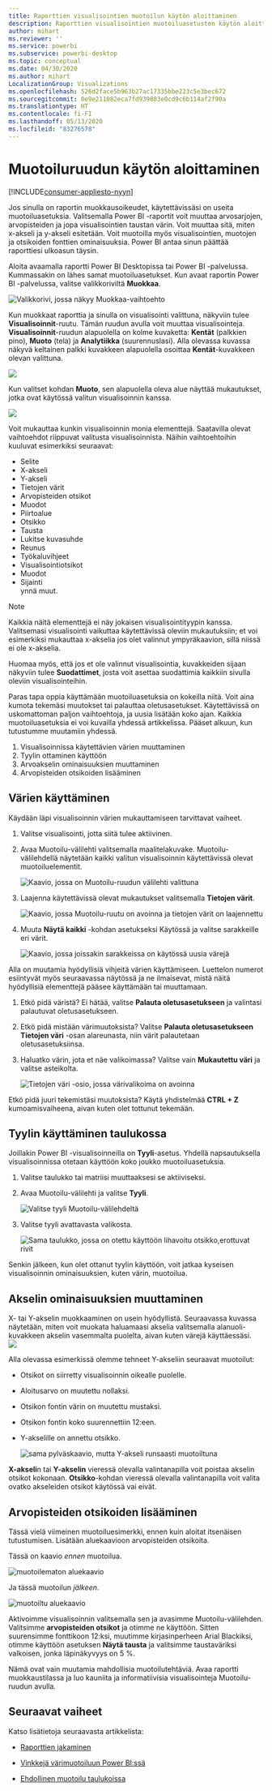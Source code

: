 ```yaml
---
title: Raporttien visualisointien muotoilun käytön aloittaminen
description: Raporttien visualisointien muotoiluasetusten käytön aloittaminen
author: mihart
ms.reviewer: ''
ms.service: powerbi
ms.subservice: powerbi-desktop
ms.topic: conceptual
ms.date: 04/30/2020
ms.author: mihart
LocalizationGroup: Visualizations
ms.openlocfilehash: 526d2face5b963b27ac17335bbe223c5e3bec672
ms.sourcegitcommit: 0e9e211082eca7fd939803e0cd9c6b114af2f90a
ms.translationtype: HT
ms.contentlocale: fi-FI
ms.lasthandoff: 05/13/2020
ms.locfileid: "83276578"
---
```

# <a name="getting-started-with-the-formatting-pane"></a>Muotoiluruudun käytön aloittaminen

[!INCLUDE[consumer-appliesto-nyyn](../includes/consumer-appliesto-nyyn.md)]    

Jos sinulla on raportin muokkausoikeudet, käytettävissäsi on useita muotoiluasetuksia. Valitsemalla Power BI -raportit voit muuttaa arvosarjojen, arvopisteiden ja jopa visualisointien taustan värin. Voit muuttaa sitä, miten x-akseli ja y-akseli esitetään. Voit muotoilla myös visualisointien, muotojen ja otsikoiden fonttien ominaisuuksia. Power BI antaa sinun päättää raporttiesi ulkoasun täysin.

Aloita avaamalla raportti Power BI Desktopissa tai Power BI -palvelussa. Kummassakin on lähes samat muotoiluasetukset. Kun avaat raportin Power BI -palvelussa, valitse valikkoriviltä **Muokkaa**. 

![Valikkorivi, jossa näkyy Muokkaa-vaihtoehto](media/service-getting-started-with-color-formatting-and-axis-properties/power-bi-edit.png)

Kun muokkaat raporttia ja sinulla on visualisointi valittuna, näkyviin tulee **Visualisoinnit**-ruutu. Tämän ruudun avulla voit muuttaa visualisointeja. **Visualisoinnit**-ruudun alapuolella on kolme kuvaketta: **Kentät** (palkkien pino), **Muoto** (tela) ja **Analytiikka** (suurennuslasi). Alla olevassa kuvassa näkyvä keltainen palkki kuvakkeen alapuolella osoittaa **Kentät**-kuvakkeen olevan valittuna.

![](media/service-getting-started-with-color-formatting-and-axis-properties/power-bi-format.png)

Kun valitset kohdan **Muoto**, sen alapuolella oleva alue näyttää mukautukset, jotka ovat käytössä valitun visualisoinnin kanssa.  

![](media/service-getting-started-with-color-formatting-and-axis-properties/power-bi-format-selected.png)

Voit mukauttaa kunkin visualisoinnin monia elementtejä. Saatavilla olevat vaihtoehdot riippuvat valitusta visualisoinnista. Näihin vaihtoehtoihin kuuluvat esimerkiksi seuraavat:

* Selite
* X-akseli
* Y-akseli
* Tietojen värit
* Arvopisteiden otsikot
* Muodot
* Piirtoalue
* Otsikko
* Tausta
* Lukitse kuvasuhde
* Reunus
* Työkaluvihjeet
* Visualisointiotsikot
* Muodot
* Sijainti    
ynnä muut.


> [!NOTE]
>  
> Kaikkia näitä elementtejä ei näy jokaisen visualisointityypin kanssa. Valitsemasi visualisointi vaikuttaa käytettävissä oleviin mukautuksiin; et voi esimerkiksi mukauttaa x-akselia jos olet valinnut ympyräkaavion, sillä niissä ei ole x-akselia.

Huomaa myös, että jos et ole valinnut visualisointia, kuvakkeiden sijaan näkyviin tulee **Suodattimet**, josta voit asettaa suodattimia kaikkiin sivulla oleviin visualisointeihin.

Paras tapa oppia käyttämään muotoiluasetuksia on kokeilla niitä. Voit aina kumota tekemäsi muutokset tai palauttaa oletusasetukset. Käytettävissä on uskomattoman paljon vaihtoehtoja, ja uusia lisätään koko ajan. Kaikkia muotoiluasetuksia ei voi kuvailla yhdessä artikkelissa. Pääset alkuun, kun tutustumme muutamiin yhdessä. 

1. Visualisoinnissa käytettävien värien muuttaminen   
2. Tyylin ottaminen käyttöön    
3. Arvoakselin ominaisuuksien muuttaminen    
4. Arvopisteiden otsikoiden lisääminen    




## <a name="working-with-colors"></a>Värien käyttäminen

Käydään läpi visualisoinnin värien mukauttamiseen tarvittavat vaiheet.

1. Valitse visualisointi, jotta siitä tulee aktiivinen.

2. Avaa Muotoilu-välilehti valitsemalla maalitelakuvake. Muotoilu-välilehdellä näytetään kaikki valitun visualisoinnin käytettävissä olevat muotoiluelementit.

    ![Kaavio, jossa on Muotoilu-ruudun välilehti valittuna](media/service-getting-started-with-color-formatting-and-axis-properties/power-bi-formatting.png)

3. Laajenna käytettävissä olevat mukautukset valitsemalla **Tietojen värit**.  

    ![Kaavio, jossa Muotoilu-ruutu on avoinna ja tietojen värit on laajennettu](media/service-getting-started-with-color-formatting-and-axis-properties/power-bi-data-colors.png)

4. Muuta **Näytä kaikki** -kohdan asetukseksi Käytössä ja valitse sarakkeille eri värit.

    ![Kaavio, jossa joissakin sarakkeissa on käytössä uusia värejä](media/service-getting-started-with-color-formatting-and-axis-properties/power-bi-change-colors.png)

Alla on muutamia hyödyllisiä vihjeitä värien käyttämiseen. Luettelon numerot esiintyvät myös seuraavassa näytössä ja ne ilmaisevat, mistä näitä hyödyllisiä elementtejä pääsee käyttämään tai muuttamaan.

1. Etkö pidä väristä? Ei hätää, valitse **Palauta oletusasetukseen** ja valintasi palautuvat oletusasetukseen. 

2. Etkö pidä mistään värimuutoksista? Valitse **Palauta oletusasetukseen** **Tietojen väri** -osan alareunasta, niin värit palautetaan oletusasetuksiinsa. 

3. Haluatko värin, jota et näe valikoimassa? Valitse vain **Mukautettu väri** ja valitse asteikolta.  

   ![Tietojen väri -osio, jossa värivalikoima on avoinna](media/service-getting-started-with-color-formatting-and-axis-properties/power-bi-color-extras.png)

Etkö pidä juuri tekemistäsi muutoksista? Käytä yhdistelmää **CTRL + Z** kumoamisvaiheena, aivan kuten olet tottunut tekemään.

## <a name="applying-a-style-to-a-table"></a>Tyylin käyttäminen taulukossa
Joillakin Power BI -visualisoinneilla on **Tyyli**-asetus. Yhdellä napsautuksella visualisoinnissa otetaan käyttöön koko joukko muotoiluasetuksia. 

1. Valitse taulukko tai matriisi muuttaaksesi se aktiiviseksi.   
1. Avaa Muotoilu-välilehti ja valitse **Tyyli**.

   ![Valitse tyyli Muotoilu-välilehdeltä](media/service-getting-started-with-color-formatting-and-axis-properties/power-bi-style.png)


1. Valitse tyyli avattavasta valikosta. 

   ![Sama taulukko, jossa on otettu käyttöön lihavoitu otsikko,erottuvat rivit](media/service-getting-started-with-color-formatting-and-axis-properties/power-bi-style-flashy.png)

Senkin jälkeen, kun olet ottanut tyylin käyttöön, voit jatkaa kyseisen visualisoinnin ominaisuuksien, kuten värin, muotoilua.


## <a name="changing-axis-properties"></a>Akselin ominaisuuksien muuttaminen

X- tai Y-akselin muokkaaminen on usein hyödyllistä. Seuraavassa kuvassa näytetään, miten voit muokata haluamaasi akselia valitsemalla alanuoli-kuvakkeen akselin vasemmalta puolelta, aivan kuten värejä käyttäessäsi.  
![](media/service-getting-started-with-color-formatting-and-axis-properties/power-bi-y-axis.png)

Alla olevassa esimerkissä olemme tehneet Y-akseliin seuraavat muotoilut:
- Otsikot on siirretty visualisoinnin oikealle puolelle.

- Aloitusarvo on muutettu nollaksi.

- Otsikon fontin värin on muutettu mustaksi.

- Otsikon fontin koko suurennettiin 12:een.

- Y-akselille on annettu otsikko.


    ![sama pylväskaavio, mutta Y-akseli runsaasti muotoiltuna](media/service-getting-started-with-color-formatting-and-axis-properties/power-bi-axis-changes.png)

**X-akseli**n tai **Y-akselin** vieressä olevalla valintanapilla voit poistaa akselin otsikot kokonaan. **Otsikko**-kohdan vieressä olevalla valintanapilla voit valita ovatko akseleiden otsikot käytössä vai eivät.  



## <a name="adding-data-labels"></a>Arvopisteiden otsikoiden lisääminen    

Tässä vielä viimeinen muotoiluesimerkki, ennen kuin aloitat itsenäisen tutustumisen.  Lisätään aluekaavioon arvopisteiden otsikoita. 

Tässä on kaavio *ennen* muotoilua. 

![muotoilematon aluekaavio](media/service-getting-started-with-color-formatting-and-axis-properties/power-bi-area-chart.png)


Ja tässä muotoilun *jälkeen*.

![muotoiltu aluekaavio](media/service-getting-started-with-color-formatting-and-axis-properties/power-bi-data-labels.png)

Aktivoimme visualisoinnin valitsemalla sen ja avasimme Muotoilu-välilehden.  Valitsimme **arvopisteiden otsikot** ja otimme ne käyttöön. Sitten suurensimme fonttikoon 12:ksi, muutimme kirjasinperheen Arial Blackiksi, otimme käyttöön asetuksen **Näytä tausta** ja valitsimme taustaväriksi valkoisen, jonka läpinäkyvyys on 5 %.

Nämä ovat vain muutamia mahdollisia muotoilutehtäviä. Avaa raportti muokkaustilassa ja luo kauniita ja informatiivisia visualisointeja Muotoilu-ruudun avulla.

## <a name="next-steps"></a>Seuraavat vaiheet
Katso lisätietoja seuraavasta artikkelista: 

* [Raporttien jakaminen](../collaborate-share/service-share-reports.md)

* [Vinkkejä värimuotoiluun Power BI:ssä](service-tips-and-tricks-for-color-formatting.md)  
* [Ehdollinen muotoilu taulukoissa](../create-reports/desktop-conditional-table-formatting.md)

